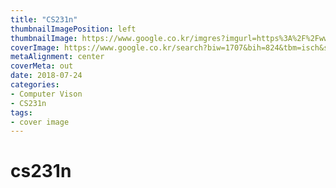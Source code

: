 ```yaml
---
title: "CS231n"
thumbnailImagePosition: left
thumbnailImage: https://www.google.co.kr/imgres?imgurl=https%3A%2F%2Fwww-media.stanford.edu%2Fwp-content%2Fuploads%2F2017%2F06%2F20191526%2Fstanford-share.jpg&imgrefurl=https%3A%2F%2Fwww.stanford.edu%2F&docid=WKKsOFlKx6BrcM&tbnid=BywHc8OA7uMsPM%3A&vet=10ahUKEwiY4pP_xrbcAhUBWLwKHTJWCncQMwg1KAEwAQ..i&w=1200&h=630&bih=824&biw=1707&q=standford&ved=0ahUKEwiY4pP_xrbcAhUBWLwKHTJWCncQMwg1KAEwAQ&iact=mrc&uact=8
coverImage: https://www.google.co.kr/search?biw=1707&bih=824&tbm=isch&sa=1&ei=rHxWW5jcNYGw8QWyrKm4Bw&q=cs231n&oq=cs231n&gs_l=img.3..35i39k1j0i24k1l9.101373.103257.0.103428.12.10.1.0.0.0.195.971.0j6.6.0....0...1c.1.64.img..5.7.975.0..0j0i30k1.0.owRjsjoJd_0#imgrc=oS_VG7esooJgGM:
metaAlignment: center
coverMeta: out
date: 2018-07-24
categories:
- Computer Vison
- CS231n
tags:
- cover image
---
```


<h1>cs231n</h1>
